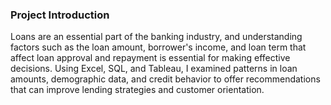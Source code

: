 ### Project Introduction
Loans are an essential part of the banking industry, and understanding factors such as the loan amount, borrower's income, and loan term that affect loan approval and repayment is essential for making effective decisions. Using Excel, SQL, and Tableau, I examined patterns in loan amounts, demographic data, and credit behavior to offer recommendations that can improve lending strategies and customer orientation.

